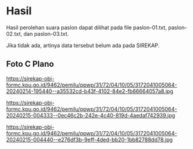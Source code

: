 # Hasil

Hasil perolehan suara paslon dapat dilihat pada file paslon-01.txt, paslon-02.txt, dan paslon-03.txt.

Jika tidak ada, artinya data tersebut belum ada pada SIREKAP.

## Foto C Plano

https://sirekap-obj-formc.kpu.go.id/9462/pemilu/ppwp/31/72/04/10/05/3172041005064-20240214-195440--a35532cd-b43f-4102-84e2-fb66664057a8.jpg

https://sirekap-obj-formc.kpu.go.id/9462/pemilu/ppwp/31/72/04/10/05/3172041005064-20240215-004333--0ec46c2b-242e-4c40-819d-4aedaf742939.jpg

https://sirekap-obj-formc.kpu.go.id/9462/pemilu/ppwp/31/72/04/10/05/3172041005064-20240215-004440--e276df3b-9eff-4ded-bb20-1bb82788dd78.jpg

